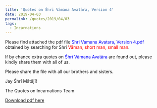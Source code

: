 ```yaml
---
title: 'Quotes on Śhrī Vāmana Avatāra, Version 4'
date: 2019-04-03
permalink: /quotes/2019/04/03
tags:
  - Incarnations
---
```


Please find attached the pdf file <font color="blue">Shri Vamana Avatara, Version 4.pdf</font> obtained by searching for Shri <font color="red">Vāman, short man, small man</font>.   

If by chance extra quotes on <font color="blue">Śhrī Vāmana Avatāra</font> are found out, please kindly share them with all of us.  

Please share the file with all our brothers and sisters.  

Jay Śhrī Mātājī!  

The Quotes on Incarnations Team  

[Download pdf here](http://seven-teams.github.io/files/Shri_Vamana_Avatara_Version_4.pdf)
